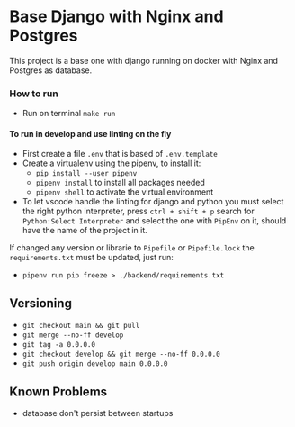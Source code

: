 # Base Django with Nginx and Postgres

This project is a base one with django running on docker with Nginx and Postgres as database.


### How to run

- Run on terminal ```make run```

#### To run in develop and use linting on the fly

- First create a file ```.env``` that is based of ```.env.template```
- Create a virtualenv using the pipenv, to install it:
    - ```pip install --user pipenv```
    - ```pipenv install``` to install all packages needed
    - ```pipenv shell``` to activate the virtual environment
- To let vscode handle the linting for django and python you must select the right python interpreter, press ```ctrl + shift + p``` search for ```Python:Select Interpreter``` and select the one with ```PipEnv``` on it, should have the name of the project in it.

If changed any version or librarie to ```Pipefile``` or ```Pipefile.lock``` the ```requirements.txt``` must be updated, just run:
- ```pipenv run pip freeze > ./backend/requirements.txt```


## Versioning

- ```git checkout main && git pull```
- ```git merge --no-ff develop```
- ```git tag -a 0.0.0.0```
- ```git checkout develop && git merge --no-ff 0.0.0.0```
- ```git push origin develop main 0.0.0.0```


## Known Problems

- database don't persist between startups